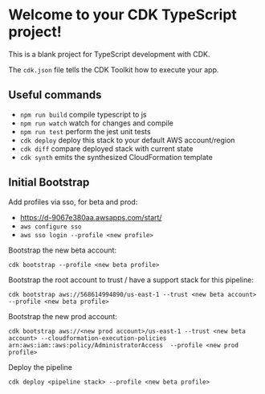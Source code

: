 # Welcome to your CDK TypeScript project!

This is a blank project for TypeScript development with CDK.

The `cdk.json` file tells the CDK Toolkit how to execute your app.

## Useful commands

 * `npm run build`   compile typescript to js
 * `npm run watch`   watch for changes and compile
 * `npm run test`    perform the jest unit tests
 * `cdk deploy`      deploy this stack to your default AWS account/region
 * `cdk diff`        compare deployed stack with current state
 * `cdk synth`       emits the synthesized CloudFormation template

## Initial Bootstrap

Add profiles via sso, for beta and prod:
- https://d-9067e380aa.awsapps.com/start/
- `aws configure sso`
- `aws sso login --profile <new profile>`

Bootstrap the new beta account:
```
cdk bootstrap --profile <new beta profile>
```

Bootstrap the root account to trust / have a support stack for this pipeline:
```
cdk bootstrap aws://568614994890/us-east-1 --trust <new beta account>  --profile <new beta profile>
```

Bootstrap the new prod account:
```
cdk bootstrap aws://<new prod account>/us-east-1 --trust <new beta account> --cloudformation-execution-policies arn:aws:iam::aws:policy/AdministratorAccess  --profile <new prod profile>
```

Deploy the pipeline
```
cdk deploy <pipeline stack> --profile <new beta profile>
```